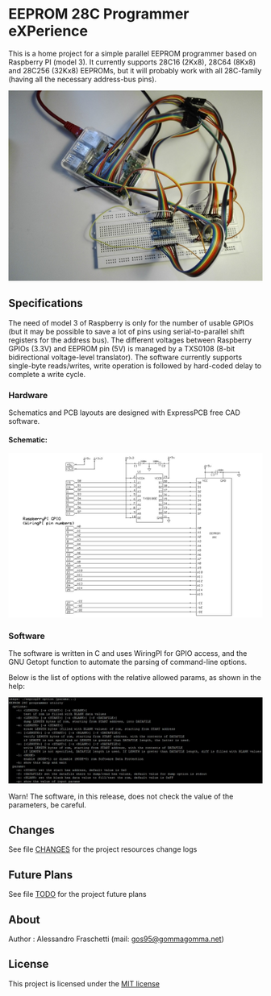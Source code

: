 # EEPROM 28C Programmer eXPerience
This is a home project for a simple parallel EEPROM programmer based on Raspberry PI (model 3).
It currently supports 28C16 (2Kx8), 28C64 (8Kx8) and 28C256 (32Kx8) EEPROMs, but it will probably work with all 28C-family (having all the necessary address-bus pins).

![eeprom-28C-programmer_built](eeprom-28C-programmer_built.jpg)

## Specifications
The need of model 3 of Raspberry is only for the number of usable GPIOs
(but it may be possible to save a lot of pins using serial-to-parallel shift registers for the address bus).
The different voltages between Raspberry GPIOs (3.3V) and EEPROM pin (5V) is managed by a TXS0108 (8-bit bidirectional voltage-level translator).
The software currently supports single-byte reads/writes, write operation is followed by hard-coded delay to complete a write cycle.

### Hardware
Schematics and PCB layouts are designed with ExpressPCB free CAD software.

#### Schematic:
![board-schematic](hardware/eeprom-28C-programmer_sch.jpg)

### Software
The software is written in C and uses WiringPI for GPIO access, and the GNU Getopt function to automate the parsing of command-line options.

Below is the list of options with the relative allowed params, as shown in the help:

![eeprom-28C-programmer_usage](software/eeprom-28C-programmer_usage.jpg)

Warn! The software, in this release, does not check the value of the parameters, be careful.

## Changes
See file [CHANGES](CHANGES.md) for the project resources change logs


## Future Plans
See file [TODO](TODO.md) for the project future plans


## About
Author : Alessandro Fraschetti (mail: [gos95@gommagomma.net](mailto:gos95@gommagomma.net))


## License
This project is licensed under the [MIT license](LICENSE)
